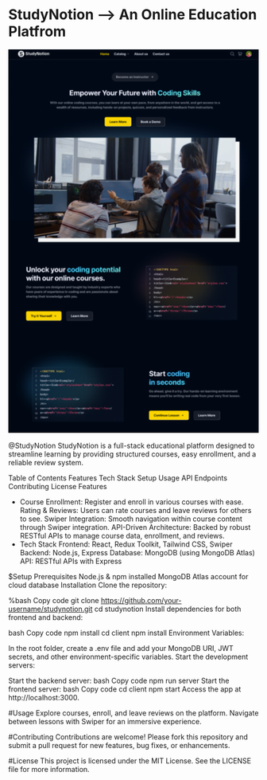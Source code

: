 # StudyNotion --> An Online Education Platfrom


  ![alt text](image.png)

@StudyNotion
StudyNotion is a full-stack educational platform designed to streamline learning by providing structured courses, easy enrollment, and a reliable review system.

Table of Contents
Features
Tech Stack
Setup
Usage
API Endpoints
Contributing
License
Features

- Course Enrollment: Register and enroll in various courses with ease.
Rating & Reviews: Users can rate courses and leave reviews for others to see.
Swiper Integration: Smooth navigation within course content through Swiper integration.
API-Driven Architecture: Backed by robust RESTful APIs to manage course data, enrollment, and reviews.
- Tech Stack
Frontend: React, Redux Toolkit, Tailwind CSS, Swiper
Backend: Node.js, Express
Database: MongoDB (using MongoDB Atlas)
API: RESTful APIs with Express

$Setup
Prerequisites
Node.js & npm installed
MongoDB Atlas account for cloud database
Installation
Clone the repository:

%bash
Copy code
git clone https://github.com/your-username/studynotion.git
cd studynotion
Install dependencies for both frontend and backend:

bash
Copy code
npm install
cd client
npm install
Environment Variables:

In the root folder, create a .env file and add your MongoDB URI, JWT secrets, and other environment-specific variables.
Start the development servers:

Start the backend server:
bash
Copy code
npm run server
Start the frontend server:
bash
Copy code
cd client
npm start
Access the app at http://localhost:3000.

#Usage
Explore courses, enroll, and leave reviews on the platform.
Navigate between lessons with Swiper for an immersive experience.

#Contributing
Contributions are welcome! Please fork this repository and submit a pull request for new features, bug fixes, or enhancements.

#License
This project is licensed under the MIT License. See the LICENSE file for more information.


